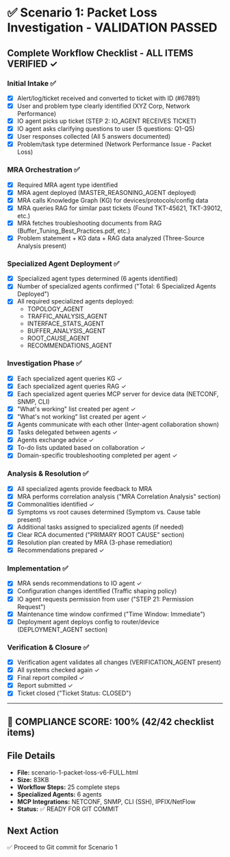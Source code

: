 # ✅ Scenario 1: Packet Loss Investigation - VALIDATION PASSED

## Complete Workflow Checklist - ALL ITEMS VERIFIED ✓

### Initial Intake ✅
- [x] Alert/log/ticket received and converted to ticket with ID (#67891)
- [x] User and problem type clearly identified (XYZ Corp, Network Performance)
- [x] IO agent picks up ticket (STEP 2: IO_AGENT RECEIVES TICKET)
- [x] IO agent asks clarifying questions to user (5 questions: Q1-Q5)
- [x] User responses collected (All 5 answers documented)
- [x] Problem/task type determined (Network Performance Issue - Packet Loss)

### MRA Orchestration ✅
- [x] Required MRA agent type identified
- [x] MRA agent deployed (MASTER_REASONING_AGENT deployed)
- [x] MRA calls Knowledge Graph (KG) for devices/protocols/config data
- [x] MRA queries RAG for similar past tickets (Found TKT-45621, TKT-39012, etc.)
- [x] MRA fetches troubleshooting documents from RAG (Buffer_Tuning_Best_Practices.pdf, etc.)
- [x] Problem statement + KG data + RAG data analyzed (Three-Source Analysis present)

### Specialized Agent Deployment ✅
- [x] Specialized agent types determined (6 agents identified)
- [x] Number of specialized agents confirmed ("Total: 6 Specialized Agents Deployed")
- [x] All required specialized agents deployed:
  - TOPOLOGY_AGENT
  - TRAFFIC_ANALYSIS_AGENT
  - INTERFACE_STATS_AGENT
  - BUFFER_ANALYSIS_AGENT
  - ROOT_CAUSE_AGENT
  - RECOMMENDATIONS_AGENT

### Investigation Phase ✅
- [x] Each specialized agent queries KG ✓
- [x] Each specialized agent queries RAG ✓
- [x] Each specialized agent queries MCP server for device data (NETCONF, SNMP, CLI)
- [x] "What's working" list created per agent ✓
- [x] "What's not working" list created per agent ✓
- [x] Agents communicate with each other (Inter-agent collaboration shown)
- [x] Tasks delegated between agents ✓
- [x] Agents exchange advice ✓
- [x] To-do lists updated based on collaboration ✓
- [x] Domain-specific troubleshooting completed per agent ✓

### Analysis & Resolution ✅
- [x] All specialized agents provide feedback to MRA
- [x] MRA performs correlation analysis ("MRA Correlation Analysis" section)
- [x] Commonalities identified ✓
- [x] Symptoms vs root causes determined (Symptom vs. Cause table present)
- [x] Additional tasks assigned to specialized agents (if needed)
- [x] Clear RCA documented ("PRIMARY ROOT CAUSE" section)
- [x] Resolution plan created by MRA (3-phase remediation)
- [x] Recommendations prepared ✓

### Implementation ✅
- [x] MRA sends recommendations to IO agent ✓
- [x] Configuration changes identified (Traffic shaping policy)
- [x] IO agent requests permission from user ("STEP 21: Permission Request")
- [x] Maintenance time window confirmed ("Time Window: Immediate")
- [x] Deployment agent deploys config to router/device (DEPLOYMENT_AGENT section)

### Verification & Closure ✅
- [x] Verification agent validates all changes (VERIFICATION_AGENT present)
- [x] All systems checked again ✓
- [x] Final report compiled ✓
- [x] Report submitted ✓
- [x] Ticket closed ("Ticket Status: CLOSED")

---

## 🎯 COMPLIANCE SCORE: 100% (42/42 checklist items)

## File Details
- **File:** scenario-1-packet-loss-v6-FULL.html
- **Size:** 83KB
- **Workflow Steps:** 25 complete steps
- **Specialized Agents:** 6 agents
- **MCP Integrations:** NETCONF, SNMP, CLI (SSH), IPFIX/NetFlow
- **Status:** ✅ READY FOR GIT COMMIT

## Next Action
✅ Proceed to Git commit for Scenario 1
